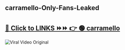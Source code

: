 
 ## carramello-Only-Fans-Leaked

# <h2><a href="https://clipsfans.com/carramello&ref=git">🔗 Click to LINKS ⏩⏩ 👉 🟢 carramello </a></h2>

<a href="https://clipsfans.com/carramello&ref=git" rel="nofollow" data-target="animated-image.originalLink"><img src="https://i.ibb.co.com/xMMVF88/686577567.gif" alt="Viral Video Original" style="max-width: 100%; display: inline-block;" data-target="animated-image.originalImage"></a>
